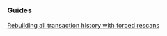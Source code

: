 ### Guides

[Rebuilding all transaction history with forced rescans](https://github.com/lbryio/lbcwallet/tree/master/docs/force_rescans.md)
